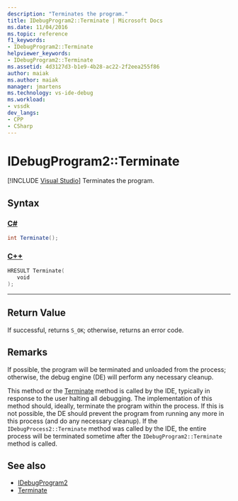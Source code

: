 ```yaml
---
description: "Terminates the program."
title: IDebugProgram2::Terminate | Microsoft Docs
ms.date: 11/04/2016
ms.topic: reference
f1_keywords:
- IDebugProgram2::Terminate
helpviewer_keywords:
- IDebugProgram2::Terminate
ms.assetid: 4d3127d3-b1e9-4b28-ac22-2f2eea255f86
author: maiak
ms.author: maiak
manager: jmartens
ms.technology: vs-ide-debug
ms.workload:
- vssdk
dev_langs:
- CPP
- CSharp
---
```

# IDebugProgram2::Terminate

 [!INCLUDE [Visual Studio](~/includes/applies-to-version/vs-windows-only.md)]
Terminates the program.

## Syntax

### [C#](#tab/csharp)
```csharp
int Terminate();
```
### [C++](#tab/cpp)
```cpp
HRESULT Terminate( 
   void 
);
```
---

## Return Value
 If successful, returns `S_OK`; otherwise, returns an error code.

## Remarks
 If possible, the program will be terminated and unloaded from the process; otherwise, the debug engine (DE) will perform any necessary cleanup.

 This method or the [Terminate](../../../extensibility/debugger/reference/idebugprocess2-terminate.md) method is called by the IDE, typically in response to the user halting all debugging. The implementation of this method should, ideally, terminate the program within the process. If this is not possible, the DE should prevent the program from running any more in this process (and do any necessary cleanup). If the `IDebugProcess2::Terminate` method was called by the IDE, the entire process will be terminated sometime after the `IDebugProgram2::Terminate` method is called.

## See also
- [IDebugProgram2](../../../extensibility/debugger/reference/idebugprogram2.md)
- [Terminate](../../../extensibility/debugger/reference/idebugprocess2-terminate.md)
